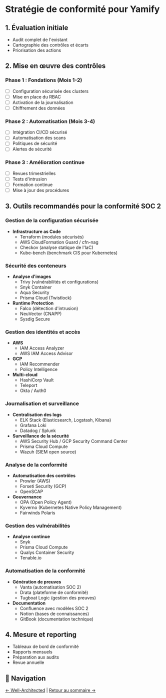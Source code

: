 # Stratégie de conformité pour Yamify

## 1. Évaluation initiale
- Audit complet de l'existant
- Cartographie des contrôles et écarts
- Priorisation des actions

## 2. Mise en œuvre des contrôles
### Phase 1 : Fondations (Mois 1-2)
- [ ] Configuration sécurisée des clusters
- [ ] Mise en place du RBAC
- [ ] Activation de la journalisation
- [ ] Chiffrement des données

### Phase 2 : Automatisation (Mois 3-4)
- [ ] Intégration CI/CD sécurisé
- [ ] Automatisation des scans
- [ ] Politiques de sécurité
- [ ] Alertes de sécurité

### Phase 3 : Amélioration continue
- [ ] Revues trimestrielles
- [ ] Tests d'intrusion
- [ ] Formation continue
- [ ] Mise à jour des procédures

## 3. Outils recommandés pour la conformité SOC 2

### Gestion de la configuration sécurisée
- **Infrastructure as Code**
  - Terraform (modules sécurisés)
  - AWS CloudFormation Guard / cfn-nag
  - Checkov (analyse statique de l'IaC)
  - Kube-bench (benchmark CIS pour Kubernetes)

### Sécurité des conteneurs
- **Analyse d'images**
  - Trivy (vulnérabilités et configurations)
  - Snyk Container
  - Aqua Security
  - Prisma Cloud (Twistlock)
- **Runtime Protection**
  - Falco (détection d'intrusion)
  - NeuVector (CNAPP)
  - Sysdig Secure

### Gestion des identités et accès
- **AWS**
  - IAM Access Analyzer
  - AWS IAM Access Advisor
- **GCP**
  - IAM Recommender
  - Policy Intelligence
- **Multi-cloud**
  - HashiCorp Vault
  - Teleport
  - Okta / Auth0

### Journalisation et surveillance
- **Centralisation des logs**
  - ELK Stack (Elasticsearch, Logstash, Kibana)
  - Grafana Loki
  - Datadog / Splunk
- **Surveillance de la sécurité**
  - AWS Security Hub / GCP Security Command Center
  - Prisma Cloud Compute
  - Wazuh (SIEM open source)

### Analyse de la conformité
- **Automatisation des contrôles**
  - Prowler (AWS)
  - Forseti Security (GCP)
  - OpenSCAP
- **Gouvernance**
  - OPA (Open Policy Agent)
  - Kyverno (Kubernetes Native Policy Management)
  - Fairwinds Polaris

### Gestion des vulnérabilités
- **Analyse continue**
  - Snyk
  - Prisma Cloud Compute
  - Qualys Container Security
  - Tenable.io

### Automatisation de la conformité
- **Génération de preuves**
  - Vanta (automatisation SOC 2)
  - Drata (plateforme de conformité)
  - Tugboat Logic (gestion des preuves)
- **Documentation**
  - Confluence avec modèles SOC 2
  - Notion (bases de connaissances)
  - GitBook (documentation technique)

## 4. Mesure et reporting
- Tableaux de bord de conformité
- Rapports mensuels
- Préparation aux audits
- Revue annuelle

## 🔄 Navigation

[← Well-Architected](./05-well-architected.md) | [Retour au sommaire →](../README.md)
